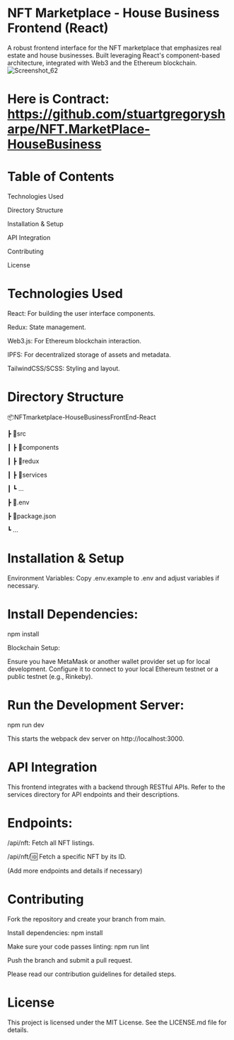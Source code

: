 # NFT Marketplace - House Business Frontend (React)
A robust frontend interface for the NFT marketplace that emphasizes real estate and house businesses. Built leveraging React's component-based architecture, integrated with Web3 and the Ethereum blockchain.
![Screenshot_62](https://github.com/garrycolman/NFT.marketplace.react.frontend./assets/135847597/613d029d-8f43-4c6e-9766-488d5b29b07d)


# Here is Contract: https://github.com/stuartgregorysharpe/NFT.MarketPlace-HouseBusiness

# Table of Contents

Technologies Used

Directory Structure

Installation & Setup

API Integration

Contributing

License

# Technologies Used
React: For building the user interface components.

Redux: State management.

Web3.js: For Ethereum blockchain interaction.

IPFS: For decentralized storage of assets and metadata.

TailwindCSS/SCSS: Styling and layout.

# Directory Structure
📦NFTmarketplace-HouseBusinessFrontEnd-React

 ┣ 📂src
 
 ┃ ┣ 📂components

 ┃ ┣ 📂redux
 
 ┃ ┣ 📂services
 
 ┃ ┗ ...
 
 ┣ 📜.env
 
 ┣ 📜package.json
 
 ┗ ...

# Installation & Setup
Environment Variables: Copy .env.example to .env and adjust variables if necessary.

# Install Dependencies:

npm install

Blockchain Setup:

Ensure you have MetaMask or another wallet provider set up for local development. Configure it to connect to your local Ethereum testnet or a public testnet (e.g., Rinkeby).

# Run the Development Server:

npm run dev

This starts the webpack dev server on http://localhost:3000.

# API Integration
This frontend integrates with a backend through RESTful APIs. Refer to the services directory for API endpoints and their descriptions.

# Endpoints:

/api/nft: Fetch all NFT listings.

/api/nft/:id: Fetch a specific NFT by its ID.

(Add more endpoints and details if necessary)

# Contributing

Fork the repository and create your branch from main.

Install dependencies: npm install

Make sure your code passes linting: npm run lint

Push the branch and submit a pull request.

Please read our contribution guidelines for detailed steps.

# License

This project is licensed under the MIT License. See the LICENSE.md file for details.

